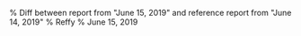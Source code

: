 % Diff between report from "June 15, 2019" and reference report from "June 14, 2019"
% Reffy
% June 15, 2019

